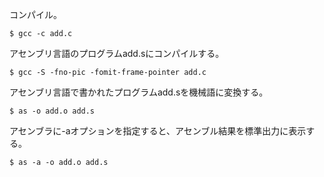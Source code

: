 コンパイル。
```
$ gcc -c add.c
```

アセンブリ言語のプログラムadd.sにコンパイルする。
```
$ gcc -S -fno-pic -fomit-frame-pointer add.c
```

アセンブリ言語で書かれたプログラムadd.sを機械語に変換する。
```
$ as -o add.o add.s
```

アセンブラに-aオプションを指定すると、アセンブル結果を標準出力に表示する。

```
$ as -a -o add.o add.s
```
